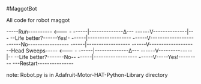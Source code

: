 #MaggotBot

All code for robot maggot

-----Run---------- <——— -
------|--------------Δ---
------V--------------|---
--Life better?------Yes!-
------|------------------
------V------------------
------No-----------------
------|------------------
------V------------------
--Head Sweeps----- <——— -
------|--------------Δ---
------V--------------|--
--Life better?-------No--
------|------------------
------V-----Yes!---------
---Restart---------------


note: Robot.py is in Adafruit-Motor-HAT-Python-Library directory
